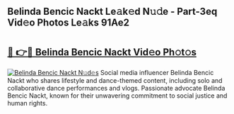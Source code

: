 ## Belinda Bencic Nackt Le𝚊k𝚎d N𝚞𝚍e - Part-3eq Vid𝚎o Photos Le𝚊ks 91Ae2

# <h2><a href="http://fb4qi4l.evod.top/?m=Belinda+Bencic+Nackt">🔗 👉🔴 Belinda Bencic Nackt Vid𝚎o Ph𝚘t𝚘s</a></h2>

[![Belinda Bencic Nackt N𝚞d𝚎s](https://i.imgur.com/8V9OHl7.gif)](http://fb4qi4l.evod.top/?m=Belinda+Bencic+Nackt)
Social media influencer Belinda Bencic Nackt who shares lifestyle and dance-themed content, including solo and collaborative dance performances and vlogs. Passionate advocate Belinda Bencic Nackt, known for their unwavering commitment to social justice and human rights. 
